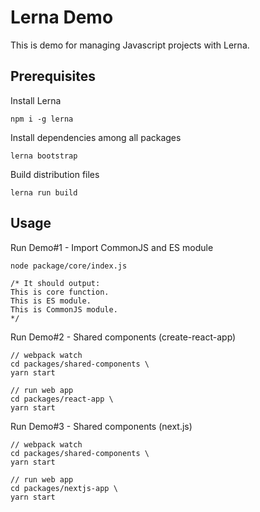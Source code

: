# Lerna Demo

This is demo for managing Javascript projects with Lerna.

## Prerequisites

Install Lerna

```
npm i -g lerna
```

Install dependencies among all packages

```
lerna bootstrap
```

Build distribution files

```
lerna run build
```

## Usage

Run Demo#1 - Import CommonJS and ES module

```
node package/core/index.js

/* It should output:
This is core function.
This is ES module.
This is CommonJS module.
*/
```

Run Demo#2 - Shared components (create-react-app)

```
// webpack watch
cd packages/shared-components \
yarn start

// run web app
cd packages/react-app \
yarn start
```

Run Demo#3 - Shared components (next.js)

```
// webpack watch
cd packages/shared-components \
yarn start

// run web app
cd packages/nextjs-app \
yarn start
```
